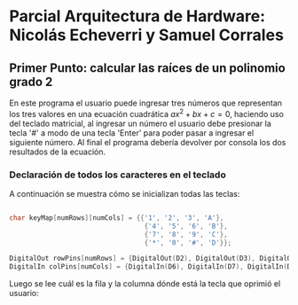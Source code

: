 # **Parcial Arquitectura de Hardware: Nicolás Echeverri y Samuel Corrales**

## Primer Punto: calcular las raíces de un polinomio grado 2

En este programa el usuario puede ingresar tres números que representan los tres valores en una ecuación cuadrática $ax^{2}+bx+c=0$, haciendo uso del teclado matricial, al ingresar un número el usuario debe presionar la tecla '#' a modo de una tecla 'Enter' para poder pasar a ingresar el siguiente número. Al final el programa debería devolver por consola los dos resultados de la ecuación.

### Declaración de todos los caracteres en el teclado

A continuación se muestra cómo se inicializan todas las teclas:

```C++

char keyMap[numRows][numCols] = {{'1', '2', '3', 'A'},
                                  {'4', '5', '6', 'B'},
                                  {'7', '8', '9', 'C'},
                                  {'*', '0', '#', 'D'}};

DigitalOut rowPins[numRows] = {DigitalOut(D2), DigitalOut(D3), DigitalOut(D4), DigitalOut(D5)};
DigitalIn colPins[numCols] = {DigitalIn(D6), DigitalIn(D7), DigitalIn(D8), DigitalIn(D9)};

```

Luego se lee cuál es la fila y la columna dónde está la tecla que oprimió el usuario:

```C++


```


